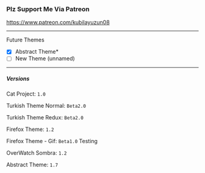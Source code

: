 ### Plz Support Me Via Patreon
https://www.patreon.com/kubilayuzun08

---
Future Themes
- [x] Abstract Theme*
- [ ] New Theme (unnamed)
---

##### Versions
Cat Project: `1.0`

Turkish Theme Normal: `Beta2.0`

Turkish Theme Redux:  `Beta2.0`

Firefox Theme: `1.2`

Firefox Theme - Gif: `Beta1.0` Testing

OverWatch Sombra: `1.2`

Abstract Theme: `1.7`
